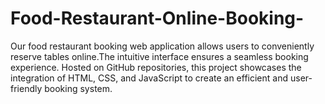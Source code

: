 # Food-Restaurant-Online-Booking-
Our food restaurant booking web application allows users to conveniently reserve tables online.The intuitive interface ensures a seamless booking experience. Hosted on GitHub repositories, this project showcases the integration of HTML, CSS, and JavaScript to create an efficient and user-friendly booking system.
